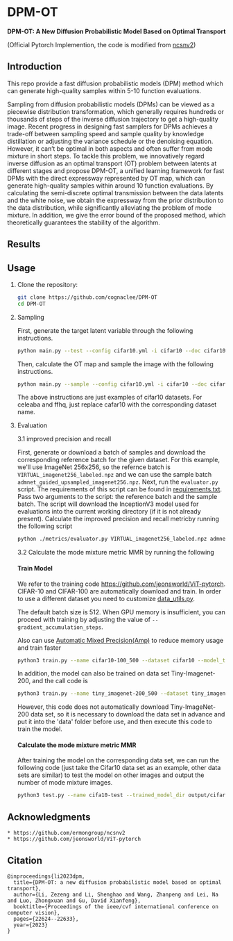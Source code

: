 # DPM-OT

**DPM-OT: A New Diffusion Probabilistic Model Based on Optimal Transport**

(Official Pytorch Implemention, the code is modified from [ncsnv2](https://github.com/ermongroup/ncsnv2))

## Introduction
This repo provide a fast diffusion probabilistic models (DPM) method which can generate high-quality samples within 5-10 function evaluations. 

Sampling from diffusion probabilistic models (DPMs) can be viewed as a piecewise distribution transformation, which generally requires hundreds or thousands of steps of the inverse diffusion trajectory to get a high-quality image. Recent progress in designing fast samplers for DPMs achieves a trade-off between sampling speed and sample quality by knowledge distillation or adjusting the variance schedule or the denoising equation. However, it can’t be optimal in both aspects and often suffer from mode mixture in short steps. To tackle this problem, we innovatively regard inverse diffusion as an optimal transport (OT) problem between latents at different stages and propose DPM-OT, a unified learning framework for fast DPMs with the direct expressway represented by OT map, which can generate high-quality samples within around 10 function evaluations. By calculating the semi-discrete optimal transmission between the data latents and the white noise, we obtain the expressway from the prior distribution to the data distribution, while significantly alleviating the problem of mode mixture. In addition, we give the error bound of the proposed method, which theoretically guarantees the stability of the algorithm.
## Results


## Usage

1. Clone the repository:

    ```bash
    git clone https://github.com/cognaclee/DPM-OT
    cd DPM-OT
    ```

2. Sampling

    First, generate the target latent variable through the following instructions.

    ```bash
    python main.py --test --config cifar10.yml -i cifar10 --doc cifar10 
    ```
    Then, calculate the OT map and sample the image with the following instructions.
    ```bash
    python main.py --sample --config cifar10.yml -i cifar10 --doc cifar10
    ```
    The above instructions are just examples of cifar10 datasets. For celeaba and ffhq, just replace cafar10 with the corresponding dataset name.

3. Evaluation

    3.1 improved precision and recall
    
    First, generate or download a batch of samples and download the corresponding reference batch for the given dataset. For this example, we'll use ImageNet 256x256, so the refernce batch is `VIRTUAL_imagenet256_labeled.npz` and we can use the sample batch `admnet_guided_upsampled_imagenet256.npz`. Next, run the `evaluator.py` script. The requirements of this script can be found in [requirements.txt](./metrics/requirements.txt). Pass two arguments to the script: the reference batch and the sample batch. The script will download the InceptionV3 model used for evaluations into the current working directory (if it is not already present). 
    Calculate the improved precision and recall metricby running the following script
     ```bash
     python ./metrics/evaluator.py VIRTUAL_imagenet256_labeled.npz admnet_guided_upsampled_imagenet256.npz
    ```

    3.2 Calculate the mode mixture metric MMR by running the following
    #### Train Model
    We refer to the training code https://github.com/jeonsworld/ViT-pytorch. CIFAR-10 and CIFAR-100 are automatically download and train. In order to use a different dataset you need to customize [data_utils.py](./utils/data_utils.py).

    The default batch size is 512. When GPU memory is insufficient, you can proceed with training by adjusting the value of `--gradient_accumulation_steps`.

    Also can use [Automatic Mixed Precision(Amp)](https://nvidia.github.io/apex/amp.html) to reduce memory usage and train faster
    ```bash
    python3 train.py --name cifar10-100_500 --dataset cifar10 --model_type ViT-B_16 --pretrained_dir checkpoint/ViT-B_16.npz --fp16 --fp16_opt_level O2
    ```
    In addition, the model can also be trained on data set Tiny-Imagenet-200, and the call code is
    ```bash
    python3 train.py --name tiny_imagenet-200_500 --dataset tiny_imagenet_200 --model_type ViT-B_16 --pretrained_dir checkpoint/ViT-B_16.npz --fp16 --fp16_opt_level O2
    ```
    However, this code does not automatically download Tiny-ImageNet-200 data set, so it is necessary to download the data set in advance and put it into 
    the 'data' folder before use, and then execute this code to train the model.

    #### Calculate the mode mixture metric MMR
    
    After training the model on the corresponding data set, we can run the following code (just take the Cifar10 data set as an example, other data sets are similar)
     to test the model on other images and output the number of mode mixture images.
    ```bash
    python3 test.py --name cifa10-test --trained_model_dir output/cifar10-100_500_checkpoint.pth --figure_dir figure/cifar10
    ```

## Acknowledgments
```
* https://github.com/ermongroup/ncsnv2
* https://github.com/jeonsworld/ViT-pytorch
```


## Citation

```
@inproceedings{li2023dpm,
  title={DPM-OT: a new diffusion probabilistic model based on optimal transport},
  author={Li, Zezeng and Li, Shenghao and Wang, Zhanpeng and Lei, Na and Luo, Zhongxuan and Gu, David Xianfeng},
  booktitle={Proceedings of the ieee/cvf international conference on computer vision},
  pages={22624--22633},
  year={2023}
}
```
